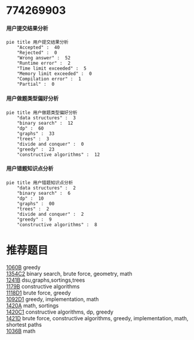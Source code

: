 # 774269903

<!-- tabs:start -->



#### **用户提交结果分析**

```mermaid
pie title 用户提交结果分析
    "Accepted" :  40
    "Rejected" :  0
    "Wrong answer" :  52
    "Runtime error" :  2
    "Time limit exceeded" :  5
    "Memory limit exceeded" :  0
    "Compilation error" :  1
    "Partial" :  0
```

#### **用户做题类型偏好分析**

```mermaid
pie title 用户做题类型偏好分析
    "data structures" :  3
    "binary search" :  12
    "dp" :  60
    "graphs" :  33
    "trees" :  3
    "divide and conquer" :  0
    "greedy" :  23
    "constructive algorithms" :  12
```
#### **用户错题知识点分析**

```mermaid
pie title 用户错题知识点分析
    "data structures" :  2
    "binary search" :  6
    "dp" :  10
    "graphs" :  00
    "trees" :  2
    "divide and conquer" :  2
    "greedy" :  9
    "constructive algorithms" :  8
```



<!-- tabs:end -->
# 推荐题目
[1060B](https://codeforces.com/contest/1060/problem/B)		greedy		  
[1354C2](https://codeforces.com/contest/1354C/problem/2)		binary search,
                        brute force,
                        geometry,
                        math		  
[1241B](https://codeforces.com/contest/1241/problem/B)		dsu,graphs,sortings,trees		  
[1179B](https://codeforces.com/contest/1179/problem/B)		constructive algorithms		  
[1118D1](https://codeforces.com/contest/1118D/problem/1)		brute force,
                        greedy		  
[1092D1](https://codeforces.com/contest/1092D/problem/1)		greedy,
                        implementation,
                        math		  
[1420A](https://codeforces.com/contest/1420/problem/A)		math,
                        sortings		  
[1420C1](https://codeforces.com/contest/1420C/problem/1)		constructive algorithms,
                        dp,
                        greedy		  
[1421D](https://codeforces.com/contest/1421/problem/D)		brute force,
                        constructive algorithms,
                        greedy,
                        implementation,
                        math,
                        shortest paths		  
[1036B](https://codeforces.com/contest/1036/problem/B)		math		  
